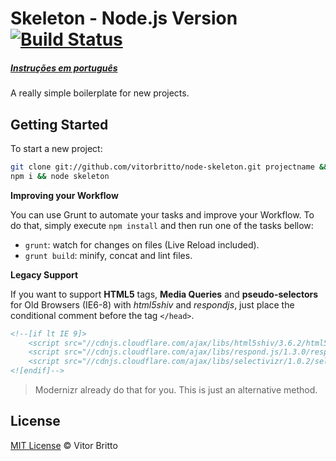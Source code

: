# Skeleton - Node.js Version [![Build Status](https://travis-ci.org/vitorbritto/node-skeleton.svg)](https://travis-ci.org/vitorbritto/node-skeleton)

##### [Instruções em português](README_pt-br.md)

A really simple boilerplate for new projects.


## Getting Started

To start a new project:

```bash
git clone git://github.com/vitorbritto/node-skeleton.git projectname && cd $_
npm i && node skeleton
```

**Improving your Workflow**

You can use Grunt to automate your tasks and improve your Workflow. To do that, simply execute `npm install` and then run one of the tasks bellow:

* `grunt`: watch for changes on files (Live Reload included).
* `grunt build`: minify, concat and lint files.

**Legacy Support**

If you want to support **HTML5** tags, **Media Queries** and **pseudo-selectors** for Old Browsers (IE6-8) with *html5shiv* and *respondjs*, just place the conditional comment before the tag `</head>`.

```html
<!--[if lt IE 9]>
    <script src="//cdnjs.cloudflare.com/ajax/libs/html5shiv/3.6.2/html5shiv.min.js"></script>
    <script src="//cdnjs.cloudflare.com/ajax/libs/respond.js/1.3.0/respond.min.js"></script>
    <script src="//cdnjs.cloudflare.com/ajax/libs/selectivizr/1.0.2/selectivizr-min.js"></script>
<![endif]-->
```

> Modernizr already do that for you. This is just an alternative method.


## License

[MIT License](http://vitorbritto.mit-license.org/) © Vitor Britto
